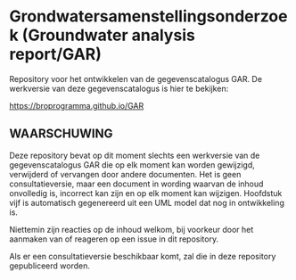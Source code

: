 # Grondwatersamenstellingsonderzoek (Groundwater analysis report/GAR)

Repository voor het ontwikkelen van de gegevenscatalogus GAR. De werkversie van deze gegevenscatalogus is hier te bekijken: 

https://broprogramma.github.io/GAR

## WAARSCHUWING 
Deze repository bevat op dit moment slechts een werkversie van de gegevenscatalogus GAR die op elk moment kan worden gewijzigd, verwijderd of vervangen door andere documenten. Het is geen consultatieversie, maar een document in wording waarvan de inhoud onvolledig is, incorrect kan zijn en op elk moment kan wijzigen. Hoofdstuk vijf is automatisch gegenereerd uit een UML model dat nog in ontwikkeling is.

Niettemin zijn reacties op de inhoud welkom, bij voorkeur door het aanmaken van of reageren op een issue in dit repository. 

Als er een consultatieversie beschikbaar komt, zal die in deze repository gepubliceerd worden.

